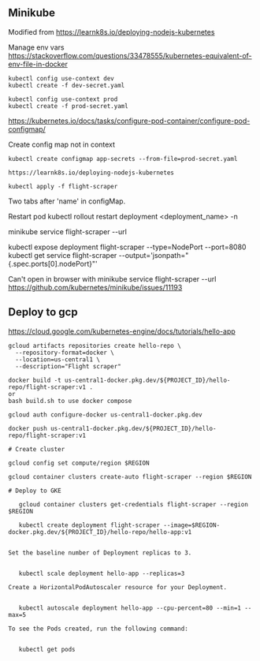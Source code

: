 ## Minikube

Modified from https://learnk8s.io/deploying-nodejs-kubernetes

Manage env vars https://stackoverflow.com/questions/33478555/kubernetes-equivalent-of-env-file-in-docker

```
kubectl config use-context dev
kubectl create -f dev-secret.yaml

kubectl config use-context prod
kubectl create -f prod-secret.yaml
```

https://kubernetes.io/docs/tasks/configure-pod-container/configure-pod-configmap/

Create config map not in context

```
kubectl create configmap app-secrets --from-file=prod-secret.yaml

https://learnk8s.io/deploying-nodejs-kubernetes

kubectl apply -f flight-scraper
```

Two tabs after 'name' in configMap.

Restart pod
kubectl rollout restart deployment <deployment_name> -n <namespace>

minikube service flight-scraper --url 

kubectl expose deployment flight-scraper --type=NodePort --port=8080
kubectl get service flight-scraper --output='jsonpath="{.spec.ports[0].nodePort}"'

Can't open in browser with minikube service flight-scraper --url 
 https://github.com/kubernetes/minikube/issues/11193

 ## Deploy to gcp
 https://cloud.google.com/kubernetes-engine/docs/tutorials/hello-app

 ```
 gcloud artifacts repositories create hello-repo \
   --repository-format=docker \
   --location=us-central1 \
   --description="Flight scraper"

docker build -t us-central1-docker.pkg.dev/${PROJECT_ID}/hello-repo/flight-scraper:v1 .
or 
bash build.sh to use docker compose

gcloud auth configure-docker us-central1-docker.pkg.dev

 docker push us-central1-docker.pkg.dev/${PROJECT_ID}/hello-repo/flight-scraper:v1

# Create cluster

gcloud config set compute/region $REGION

gcloud container clusters create-auto flight-scraper --region $REGION

# Deploy to GKE

    gcloud container clusters get-credentials flight-scraper --region $REGION

    kubectl create deployment flight-scraper --image=$REGION-docker.pkg.dev/${PROJECT_ID}/hello-repo/hello-app:v1


Set the baseline number of Deployment replicas to 3.


    kubectl scale deployment hello-app --replicas=3

Create a HorizontalPodAutoscaler resource for your Deployment.


    kubectl autoscale deployment hello-app --cpu-percent=80 --min=1 --max=5

To see the Pods created, run the following command:


    kubectl get pods
   ```
